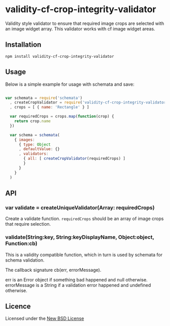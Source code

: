 # validity-cf-crop-integrity-validator

Validity style validator to ensure that required image crops are selected with
an image widget array. This validator works with cf image widget areas.

## Installation

    npm install validity-cf-crop-integrity-validator

## Usage

Below is a simple example for usage with schemata and save:

```js

var schemata = require('schemata')
  , createCropValidator = require('validity-cf-crop-integrity-validator')
  , crops = [ { name: 'Rectangle' } ]

  var requiredCrops = crops.map(function(crop) {
    return crop.name
  })

  var schema = schemata(
    { images:
      { type: Object
      , defaultValue: {}
      , validators:
        { all: [ createCropValidator(requiredCrops) ]
        }
      }
    }
  )
```

## API

### var validate = createUniqueValidator(Array: requiredCrops)

Create a validate function. `requiredCrops` should be an array of image crops
that require selection.

### validate(String:key, String:keyDisplayName, Object:object, Function:cb)

This is a validity compatible function, which in turn is used by schemata for schema validation.

The callback signature cb(err, errorMessage).

err is an Error object if something bad happened and null otherwise.
errorMessage is a String if a validation error happened and undefined otherwise.

## Licence
Licensed under the [New BSD License](http://opensource.org/licenses/bsd-license.php)